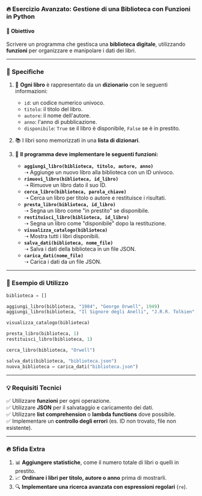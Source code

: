 ### 🔥 **Esercizio Avanzato: Gestione di una Biblioteca con Funzioni in Python**  

#### **📌 Obiettivo**
Scrivere un programma che gestisca una **biblioteca digitale**, utilizzando **funzioni** per organizzare e manipolare i dati dei libri.  

---

### **🔹 Specifiche**
1. 📖 **Ogni libro** è rappresentato da un **dizionario** con le seguenti informazioni:
   - `id`: un codice numerico univoco.
   - `titolo`: il titolo del libro.
   - `autore`: il nome dell'autore.
   - `anno`: l'anno di pubblicazione.
   - `disponibile`: `True` se il libro è disponibile, `False` se è in prestito.

2. 📚 I libri sono memorizzati in una **lista di dizionari**.

3. 🔄 **Il programma deve implementare le seguenti funzioni:**
   - **`aggiungi_libro(biblioteca, titolo, autore, anno)`**  
     ➝ Aggiunge un nuovo libro alla biblioteca con un ID univoco.  
   - **`rimuovi_libro(biblioteca, id_libro)`**  
     ➝ Rimuove un libro dato il suo ID.  
   - **`cerca_libro(biblioteca, parola_chiave)`**  
     ➝ Cerca un libro per titolo o autore e restituisce i risultati.  
   - **`presta_libro(biblioteca, id_libro)`**  
     ➝ Segna un libro come "in prestito" se disponibile.  
   - **`restituisci_libro(biblioteca, id_libro)`**  
     ➝ Segna un libro come "disponibile" dopo la restituzione.  
   - **`visualizza_catalogo(biblioteca)`**  
     ➝ Mostra tutti i libri disponibili.  
   - **`salva_dati(biblioteca, nome_file)`**  
     ➝ Salva i dati della biblioteca in un file JSON.  
   - **`carica_dati(nome_file)`**  
     ➝ Carica i dati da un file JSON.  

---

### **🔹 Esempio di Utilizzo**
```python
biblioteca = []

aggiungi_libro(biblioteca, "1984", "George Orwell", 1949)
aggiungi_libro(biblioteca, "Il Signore degli Anelli", "J.R.R. Tolkien", 1954)

visualizza_catalogo(biblioteca)

presta_libro(biblioteca, 1)
restituisci_libro(biblioteca, 1)

cerca_libro(biblioteca, "Orwell")

salva_dati(biblioteca, "biblioteca.json")
nuova_biblioteca = carica_dati("biblioteca.json")
```

---

### **💡 Requisiti Tecnici**
✅ Utilizzare **funzioni** per ogni operazione.  
✅ Utilizzare **JSON** per il salvataggio e caricamento dei dati.  
✅ Utilizzare **list comprehension** o **lambda functions** dove possibile.  
✅ Implementare un **controllo degli errori** (es. ID non trovato, file non esistente).  

---

### 🔥 **Sfida Extra**
1. 📊 **Aggiungere statistiche**, come il numero totale di libri o quelli in prestito.  
2. 📈 **Ordinare i libri per titolo, autore o anno** prima di mostrarli.  
3. 🔍 **Implementare una ricerca avanzata con espressioni regolari** (`re`).  
